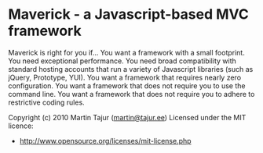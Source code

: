 Maverick - a Javascript-based MVC framework 
===========================================

Maverick is right for you if...
You want a framework with a small footprint.
You need exceptional performance.
You need broad compatibility with standard hosting accounts that run a variety of Javascript libraries (such as jQuery, Prototype, YUI).
You want a framework that requires nearly zero configuration.
You want a framework that does not require you to use the command line.
You want a framework that does not require you to adhere to restrictive coding rules.

Copyright (c) 2010 Martin Tajur (martin@tajur.ee)
Licensed under the MIT licence:

* http://www.opensource.org/licenses/mit-license.php
